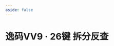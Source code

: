 ```yaml
---
aside: false
---
```

<script setup>
import Search from "@/search/FetchSearch.vue"
</script>

# 逸码VV9 · 26键 拆分反查

<Search hanziJson="/vv9-26/chaifen.json" compJson="/vv9-26/zigen.json" id="vv9-26" />
